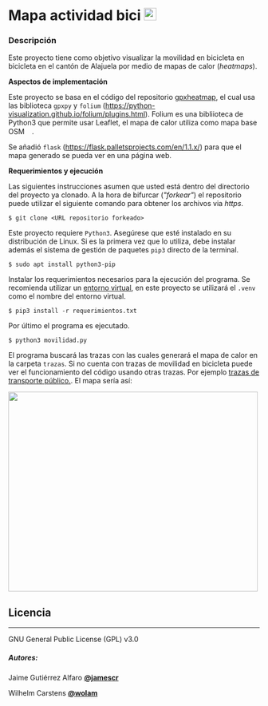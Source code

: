 # Mapa actividad bici <img src="https://image.flaticon.com/icons/png/128/3163/3163394.png" width="25" height="25" />

### Descripción     
Este proyecto tiene como objetivo visualizar la movilidad en bicicleta en bicicleta en el cantón de Alajuela por medio de mapas de calor (*heatmaps*).


**Aspectos de implementación**

 Este proyecto se basa en el código del repositorio [gpxheatmap](https://github.com/durian/gpxheatmap), el cual usa las biblioteca `gpxpy` y `folium` (https://python-visualization.github.io/folium/plugins.html). Folium es una bibliioteca de Python3 que permite usar Leaflet, el mapa de calor utiliza como mapa base OSM<img src="https://www.openstreetmap.org/assets/osm_logo_256-ed028f90468224a272961c380ecee0cfb73b8048b34f4b4b204b7f0d1097875d.png" width="15" height="15" />.

 Se añadió `flask` (https://flask.palletsprojects.com/en/1.1.x/) para que el mapa generado se pueda ver en una página web.

**Requerimientos y ejecución**

Las siguientes instrucciones asumen que usted está dentro del directorio del proyecto ya clonado. A la hora de bifurcar (*"forkear"*) el repositorio puede utilizar el siguiente comando para obtener los archivos via *https*.
```
$ git clone <URL repositorio forkeado>
```

Este proyecto requiere `Python3`. Asegúrese que esté instalado en su distribución de Linux.  Si es la primera vez que lo utiliza, debe instalar además el sistema de gestión de paquetes `pip3` directo de la terminal.
```
$ sudo apt install python3-pip
```

Instalar los requerimientos necesarios para la ejecución del programa. Se recomienda utilizar un [entorno virtual](https://python-docs-es.readthedocs.io/es/3.8/library/venv.html), en este proyecto se utilizará el `.venv` como el nombre del entorno virtual.
```
$ pip3 install -r requerimientos.txt
```

Por último el programa es ejecutado.
```
$ python3 movilidad.py
```

El programa buscará las trazas con las cuales generará el mapa de calor en la carpeta `trazas`. Si no cuenta con trazas de movilidad en bicicleta puede  ver el funcionamiento del código usando otras trazas. Por ejemplo [trazas de transporte público.](https://github.com/labexp/trazas-transporte-publico).  El mapa sería así:

<img src="https://raw.githubusercontent.com/wolam/mapa-actividad-bici/master/imagenes-trazas/traza-santabarbar.png" width="500" height="400" />




## Licencia
---
GNU General Public License (GPL) v3.0

##### Autores:
Jaime Gutiérrez Alfaro [**@jamescr**](https://github.com/jamescr)

Wilhelm Carstens [**@wolam**](https://github.com/Wolam)

